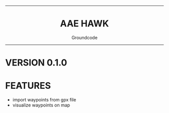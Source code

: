 <div align="center">
    <hr>
    <h1>AAE HAWK</h1>
    <p>Groundcode<p>
    <hr>
</div>

# VERSION 0.1.0 #

# FEATURES #
- import waypoints from gpx file
- visualize waypoints on map
